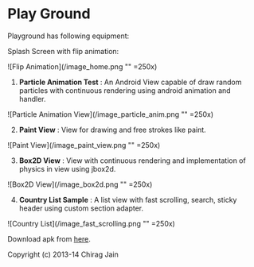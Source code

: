 Play Ground
============

Playground has following equipment:

Splash Screen with flip animation:

![Flip Animation](/image_home.png "" =250x)

1. **Particle Animation Test** : An Android View capable of draw random particles with continuous rendering using android animation and handler.

![Particle Animation View](/image_particle_anim.png "" =250x)

2. **Paint View** : View for drawing and free strokes like paint.

![Paint View](/image_paint_view.png "" =250x)

3. **Box2D View** : View with continuous rendering and implementation of physics in view using jbox2d.

![Box2D View](/image_box2d.png "" =250x)

4. **Country List Sample** : A list view with fast scrolling, search, sticky header using custom section adapter. 

![Country List](/image_fast_scrolling.png "" =250x)

Download apk from [here](https://www.dropbox.com/s/jo1t7rb66bwxv97/PlayGround.apk?dl=0).

Copyright (c) 2013-14 Chirag Jain





